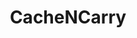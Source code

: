 ---
slug: "cache-n-carry"
meta-title: "CacheNCarry"
title: "CacheNCarry"
description: "A platform to solve the issue of missing luggage and misplaced mattresses at the end of every academic year"
start_date: "April 18 2025"
end_date: "April 21 2025"
is_published: true
is_pinned: false
is_important: true
project_tags:
- SvelteKit
- Prisma
- MySQL
- Docker
repository_link: "https://github.com/lalitm1004/cache-n-carry"
---